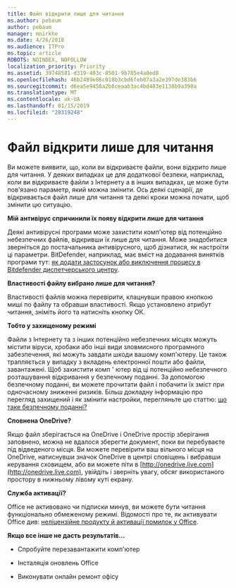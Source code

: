 ```yaml
---
title: Файл відкрити лише для читання
ms.author: pebaum
author: pebaum
manager: mnirkhe
ms.date: 4/26/2018
ms.audience: ITPro
ms.topic: article
ROBOTS: NOINDEX, NOFOLLOW
localization_priority: Priority
ms.assetid: 39748581-d319-403c-8501-9b785e4a0ed8
ms.openlocfilehash: 46b2489e86c018b3cbd6feb07a3a2e397de383b6
ms.sourcegitcommit: d6ea5e9458a2b8ceaab3ac4bd483e1130b9a398a
ms.translationtype: MT
ms.contentlocale: uk-UA
ms.lasthandoff: 01/15/2019
ms.locfileid: "28319248"
---
```

# <a name="file-open-read-only"></a>Файл відкрити лише для читання

Ви можете виявити, що, коли ви відкриваєте файли, вони відкрито лише для читання. У деяких випадках це для додаткової безпеки, наприклад, коли ви відкриваєте файли з Інтернету а в інших випадках, це може бути пов'язано параметр, який можна змінити. Ось деякі сценарії, де відкривається файл лише для читання та деякі кроки можна почати, щоб змінити цю ситуацію.
  
 **Мій антивірус спричинили їх появу відкрити лише для читання**
  
Деякі антивірусні програми може захистити комп'ютер від потенційно небезпечних файлів, відкривши їх лише для читання. Може знадобитися зверніться до постачальника антивірусного, щоб дізнатися, як настроїти ці параметри. BitDefender, наприклад, має вміст на додавання винятків програми тут: [як додати застосунок або виключення процесу в Bitdefender диспетчерського центру](https://www.bitdefender.com/support/how-to-add-application-or-process-exclusions-in-bitdefender-control-center-1119.mdl).
  
 **Властивості файлу вибрано лише для читання?**
  
Властивості файлів можна перевірити, клацнувши правою кнопкою миші по файлу та обравши властивості. Якщо установлено атрибут читання, зніміть його та натисніть кнопку ОК.
  
 **Тобто у захищеному режимі**
  
Файли з Інтернету та з інших потенційно небезпечних місцях можуть містити віруси, хробаки або інші види зловмисного програмного забезпечення, які можуть завдати шкоди вашому комп'ютеру. Це також трапляється у випадку з вкладень електронної пошти або файли, завантажені. Щоб захистити комп ' ютер від ці потенційно небезпечного розташування відкривання у безпечному поданні. За допомогою безпечному поданні, ви можете прочитати файл і побачити їх зміст при одночасному зниженні ризиків. Більш докладну інформацію про перегляд захищений і як змінити настройки, перегляньте цю статтю: [що таке безпечному поданні?](https://support.office.com/en-us/article/d6f09ac7-e6b9-4495-8e43-2bbcdbcb6653)
  
 **Сповнена OneDrive?**
  
Якщо файл зберігається на OneDrive і OneDrive простір зберігання заповнено, можна не вдалося зберегти документ, поки ви перебуваєте під відведеного місця. Ви можете перевірити ваш вільного місця на OneDrive, натиснувши значок OneDrive в центрі сповіщень і вибравши керування сховищем, або ви можете піти в [http://onedrive.live.com](http://onedrive.live.com), увійдіть і зверніть увагу, обсяг використаного простору в нижньому лівому куті екрану.
  
 **Служба активації?**
  
Office не активовано чи підписки минув, ви можете бути читання функціонально обмеженому режимі. Відомості про те, як активувати Office див: [неліцензійне продукту й активації помилок у Office](https://support.office.com/en-us/article/0d23d3c0-c19c-4b2f-9845-5344fedc4380).
  
 **Якщо все інше не дасть результатів...**
  
- Спробуйте перезавантажити комп'ютер
    
- Інсталяція оновлень Office
    
- Виконувати онлайн ремонт офісу
    


